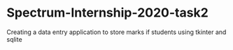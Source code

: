 # Spectrum-Internship-2020-task2
 Creating a data entry application to store marks if students using tkinter and sqlite
